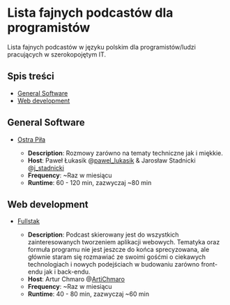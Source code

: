 # Lista fajnych podcastów dla programistów

Lista fajnych podcastów w języku polskim dla programistów/ludzi pracujących w szerokopojętym IT.

## Spis treści

- [General Software](#general-software)
- [Web development](#web-development)

## General Software

- [Ostra Piła](https://ostrapila.pl/)

  - **Description**: Rozmowy zarówno na tematy techniczne jak i miękkie.
  - **Host**: Paweł Łukasik @[pawel_lukasik](https://twitter.com/pawel_lukasik) & Jarosław Stadnicki @[j_stadnicki](https://twitter.com/j_stadnicki)
  - **Frequency**: ~Raz w miesiącu
  - **Runtime**: 60 - 120 min, zazwyczaj ~80 min

## Web development

- [Fullstak](https://fullstak.pl/)

  - **Description**: Podcast skierowany jest do wszystkich zainteresowanych tworzeniem aplikacji webowych. Tematyka oraz formuła programu nie jest jeszcze do końca sprecyzowana, ale głównie staram się rozmawiać ze swoimi gośćmi o ciekawych technologiach i nowych podejściach w budowaniu zarówno front-endu jak i back-endu.
  - **Host**: Artur Chmaro @[ArtiChmaro](https://twitter.com/ArtiChmaro)
  - **Frequency**: ~Raz w miesiącu
  - **Runtime**: 40 - 80 min, zazwyczaj ~60 min
